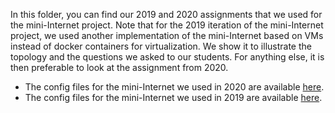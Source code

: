 In this folder, you can find our 2019 and 2020 assignments that we used for the mini-Internet project. Note that for the 2019 iteration of the mini-Internet project, we used another implementation of the mini-Internet based on VMs instead of docker containers for virtualization. We show it to illustrate the topology and the questions we asked to our students. For anything else, it is then preferable to look at the assignment from 2020.

- The config files for the mini-Internet we used in 2020 are available [here](../platform/config_2020).
- The config files for the mini-Internet we used in 2019 are available [here](../platform/config_2019).
